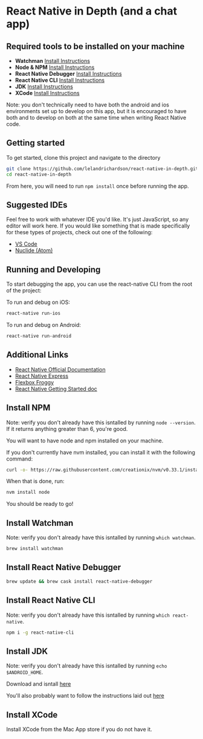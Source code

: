 # React Native in Depth (and a chat app)


## Required tools to be installed on your machine

- **Watchman** [Install Instructions](#install-watchman)
- **Node & NPM** [Install Instructions](#install-npm)
- **React Native Debugger** [Install Instructions](#install-react-native-debugger)
- **React Native CLI** [Install Instructions](#install-watchman)
- **JDK** [Install Instructions](#install-jdk)
- **XCode** [Install Instructions](#install-xcode)

Note: you don't technically need to have both the android and ios environments set up to develop
on this app, but it is encouraged to have both and to develop on both at the same time when writing
React Native code.


## Getting started

To get started, clone this project and navigate to the directory

```bash
git clone https://github.com/lelandrichardson/react-native-in-depth.git
cd react-native-in-depth
```

From here, you will need to run `npm install` once before running the app.



## Suggested IDEs

Feel free to work with whatever IDE you'd like. It's just JavaScript, so
any editor will work here. If you would like something that is made
specifically for these types of projects, check out one of the following:

- [VS Code](https://code.visualstudio.com/)
- [Nuclide (Atom)](https://nuclide.io/)



## Running and Developing

To start debugging the app, you can use the react-native CLI from the root of the project:

To run and debug on iOS:
```bash
react-native run-ios
```

To run and debug on Android:
```bash
react-native run-android
```



## Additional Links

- [React Native Official Documentation](http://facebook.github.io/react-native/)
- [React Native Express](http://www.reactnativeexpress.com/)
- [Flexbox Froggy](http://flexboxfroggy.com/)
- [React Native Getting Started doc](http://facebook.github.io/react-native/docs/getting-started.html)





## Install NPM

Note: verify you don't already have this isntalled by running `node --version`. If it returns anything greater than 6, you're good.

You will want to have node and npm installed on your machine.

If you don't currently have nvm installed, you can install it with the following command:

```bash
curl -o- https://raw.githubusercontent.com/creationix/nvm/v0.33.1/install.sh | bash
```

When that is done, run:

```bash
nvm install node
```

You should be ready to go!


## Install Watchman

Note: verify you don't already have this isntalled by running `which watchman`.

```bash
brew install watchman
```

## Install React Native Debugger

```bash
brew update && brew cask install react-native-debugger
```

## Install React Native CLI

Note: verify you don't already have this isntalled by running `which react-native`.

```bash
npm i -g react-native-cli
```

## Install JDK

Note: verify you don't already have this isntalled by running `echo $ANDROID_HOME`.

Download and isntall [here](http://www.oracle.com/technetwork/java/javase/downloads/jdk8-downloads-2133151.html)

You'll also probably want to follow the instructions laid out [here](http://facebook.github.io/react-native/docs/getting-started.html#android-development-environment)


## Install XCode

Install XCode from the Mac App store if you do not have it.
